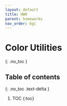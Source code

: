 ```yaml
---
layout: default
title: HW0
parent: homeworks
nav_order: 6gi
---
```


# Color Utilities
{: .no_toc }

## Table of contents
{: .no_toc .text-delta }

1. TOC
{:toc}